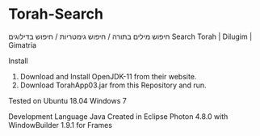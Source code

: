 # Torah-Search
חיפוש מילים בתורה / חיפוש גימטריות / חיפוש בדילוגים
Search Torah | Dilugim | Gimatria

Install
1) Download and Install OpenJDK-11 from their website.
2) Download TorahApp03.jar from this Repository and run.

Tested on
Ubuntu 18.04
Windows 7

Development
Language Java
Created in Eclipse Photon 4.8.0 with WindowBuilder 1.9.1 for Frames

